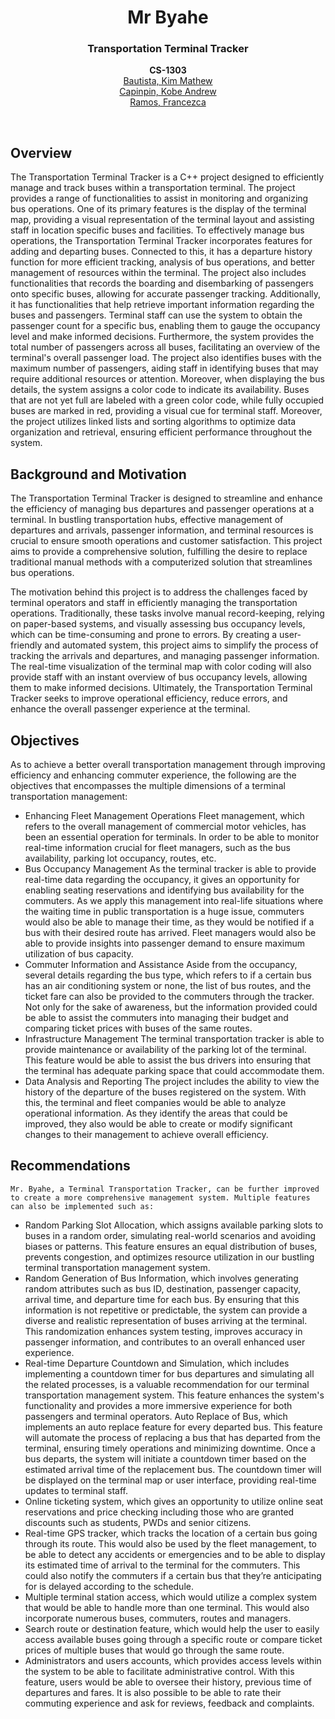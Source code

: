 <div align="center">
  <h1 align="center">Mr Byahe</h1>

  <h3 align="center">
    Transportation Terminal Tracker
  </h3>
  <p align="center">
    <b>CS-1303</b> <br>
    <a href="https://github.com/KimMathew">Bautista, Kim Mathew</a> <br>
    <a href="https://github.com/VinnRe">Capinpin, Kobe Andrew</a> <br>
    <a href="https://github.com/mafranzramos">Ramos, Francezca</a> <br>
  </p>
  <br>
</div>

## Overview

The Transportation Terminal Tracker is a C++ project designed to efficiently manage and track buses within a transportation terminal. The project provides a range of functionalities to assist in monitoring and organizing bus operations. One of its primary features is the display of the terminal map, providing a visual representation of the terminal layout and assisting staff in location specific buses and facilities. To effectively manage bus operations, the Transportation Terminal Tracker incorporates features for adding and departing buses. Connected to this, it has a departure history function for more efficient tracking, analysis of bus operations, and better management of resources within the terminal.
The project also includes functionalities that records the boarding and disembarking of passengers onto specific buses, allowing for accurate passenger tracking. Additionally, it has functionalities that help retrieve important information regarding the buses and passengers. Terminal staff can use the system to obtain the passenger count for a specific bus, enabling them to gauge the occupancy level and make informed decisions. Furthermore, the system provides the total number of passengers across all buses, facilitating an overview of the terminal's overall passenger load. The project also identifies buses with the maximum number of passengers, aiding staff in identifying buses that may require additional resources or attention.
Moreover, when displaying the bus details, the system assigns a color code to indicate its availability. Buses that are not yet full are labeled with a green color code, while fully occupied buses are marked in red, providing a visual cue for terminal staff. Moreover, the project utilizes linked lists and sorting algorithms to optimize data organization and retrieval, ensuring efficient performance throughout the system.

## Background and Motivation
The Transportation Terminal Tracker is designed to streamline and enhance the efficiency of managing bus departures and passenger operations at a terminal. In bustling transportation hubs, effective management of departures and arrivals, passenger information, and terminal resources is crucial to ensure smooth operations and customer satisfaction. This project aims to provide a comprehensive solution, fulfilling the desire to replace traditional manual methods with a computerized solution that streamlines bus operations. 

The motivation behind this project is to address the challenges faced by terminal operators and staff in efficiently managing the transportation operations. Traditionally, these tasks involve manual record-keeping, relying on paper-based systems, and visually assessing bus occupancy levels, which can be time-consuming and prone to errors. By creating a user-friendly and automated system, this project aims to simplify the process of tracking the arrivals and departures, and managing passenger information. The real-time visualization of the terminal map with color coding will also provide staff with an instant overview of bus occupancy levels, allowing them to make informed decisions. Ultimately, the Transportation Terminal Tracker seeks to improve operational efficiency, reduce errors, and enhance the overall passenger experience at the terminal.

## Objectives
As to achieve a better overall transportation management through improving efficiency and enhancing commuter experience, the following are the objectives that encompasses the multiple dimensions of a terminal transportation management:
- Enhancing Fleet Management Operations
	Fleet management, which refers to the overall management of commercial motor vehicles, has been an essential operation for terminals. In order to be able to monitor real-time information crucial for fleet managers, such as the bus availability, parking lot occupancy, routes, etc. 
- Bus Occupancy Management
  As the terminal tracker is able to provide real-time data regarding the occupancy, it gives an opportunity for enabling seating reservations and identifying bus availability for the commuters. As we apply this management into real-life situations where the waiting time in public transportation is a huge issue, commuters would also be able to manage their time, as they would be notified if a bus with their desired route has arrived. Fleet managers would also be able to provide insights into passenger demand to ensure maximum utilization of bus capacity. 
- Commuter Information and Assistance
	Aside from the occupancy, several details regarding the bus type, which refers to if a certain bus has an air conditioning system or none, the list of bus routes, and the ticket fare can also be provided to the commuters through the tracker. Not only for the sake of awareness, but the information provided could be able to assist the commuters into managing their budget and comparing ticket prices with buses of the same routes.
- Infrastructure Management
	The terminal transportation tracker is able to provide maintenance or availability of the parking lot of the terminal. This feature would be able to assist the bus drivers into ensuring that the terminal has adequate parking space that could accommodate them.
- Data Analysis and Reporting
	The project includes the ability to view the history of the departure of the buses registered on the system. With this, the terminal and fleet companies would be able to analyze operational information. As they identify the areas that could be improved, they also would be able to create or modify significant changes to their management to achieve overall efficiency.

## Recommendations
	Mr. Byahe, a Terminal Transportation Tracker, can be further improved to create a more comprehensive management system. Multiple features can also be implemented such as: 
- Random Parking Slot Allocation,  which assigns available parking slots to buses in a random order, simulating real-world scenarios and avoiding biases or patterns. This feature ensures an equal distribution of buses, prevents congestion, and optimizes resource utilization in our bustling terminal transportation management system.
- Random Generation of Bus Information, which involves generating random attributes such as bus ID, destination, passenger capacity, arrival time, and departure time for each bus. By ensuring that this information is not repetitive or predictable, the system can provide a diverse and realistic representation of buses arriving at the terminal. This randomization enhances system testing, improves accuracy in passenger information, and contributes to an overall enhanced user experience.
- Real-time Departure Countdown and Simulation, which includes implementing a countdown timer for bus departures and simulating all the related processes, is a valuable recommendation for our terminal transportation management system. This feature enhances the system's functionality and provides a more immersive experience for both passengers and terminal operators.
Auto Replace of Bus, which implements an auto replace feature for every departed bus. This feature will automate the process of replacing a bus that has departed from the terminal, ensuring timely operations and minimizing downtime. Once a bus departs, the system will initiate a countdown timer based on the estimated arrival time of the replacement bus. The countdown timer will be displayed on the terminal map or user interface, providing real-time updates to terminal staff.
- Online ticketing system, which gives an opportunity to utilize online seat reservations and price checking including those who are granted discounts such as students, PWDs and senior citizens. 
- Real-time GPS tracker, which tracks the location of a certain bus going through its route. This would also be used by the fleet management, to be able to detect any accidents or emergencies and to be able to display its estimated time of arrival to the terminal for the commuters. This could also notify the commuters if a certain bus that they’re anticipating for is delayed according to the schedule.
- Multiple terminal station access, which would utilize a complex system that would be able to handle more than one terminal. This would also incorporate numerous buses, commuters, routes and managers. 
- Search route or destination feature, which would help the user to easily access available buses going through a specific route or compare ticket prices of multiple buses that would go through the same route. 
- Administrators and users accounts, which provides access levels within the system to be able to facilitate administrative control. With this feature, users would be able to oversee their history, previous time of departures and fares. It is also possible to be able to rate their commuting experience and ask for reviews, feedback and complaints. 

